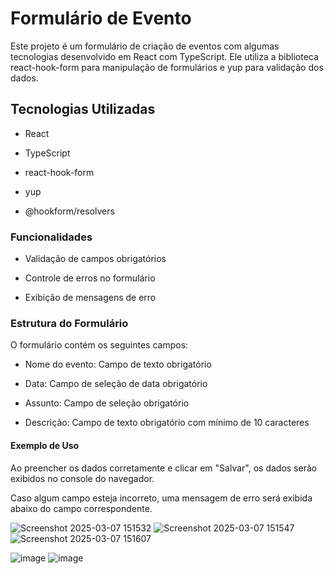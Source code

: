 <h1>Formulário de Evento</h1>

Este projeto é um formulário de criação de eventos com algumas tecnologias desenvolvido em React com TypeScript. Ele utiliza a biblioteca react-hook-form para manipulação de formulários e yup para validação dos dados.

<h2>Tecnologias Utilizadas</h2>

- React

- TypeScript

- react-hook-form

- yup

- @hookform/resolvers

<h3>Funcionalidades</h3>

- Validação de campos obrigatórios

- Controle de erros no formulário

- Exibição de mensagens de erro

<h3>Estrutura do Formulário</h3>

O formulário contém os seguintes campos:

- Nome do evento: Campo de texto obrigatório

- Data: Campo de seleção de data obrigatório

- Assunto: Campo de seleção obrigatório

- Descrição: Campo de texto obrigatório com mínimo de 10 caracteres

<h4>Exemplo de Uso</h4>

Ao preencher os dados corretamente e clicar em "Salvar", os dados serão exibidos no console do navegador.

Caso algum campo esteja incorreto, uma mensagem de erro será exibida abaixo do campo correspondente.

![Screenshot 2025-03-07 151532](https://github.com/user-attachments/assets/55125d86-b891-423b-a961-fb45192326ba)
![Screenshot 2025-03-07 151547](https://github.com/user-attachments/assets/bafbe753-a1e7-48fe-a18a-1c3b192454da)
![Screenshot 2025-03-07 151607](https://github.com/user-attachments/assets/ebc9871a-d3fb-452b-8c8f-131a658a5be2)



![image](https://github.com/user-attachments/assets/afb69af7-ca90-49df-810e-6859f8725704)
![image](https://github.com/user-attachments/assets/2de8b6c2-58ec-49cb-88ed-caa7072c6482)





